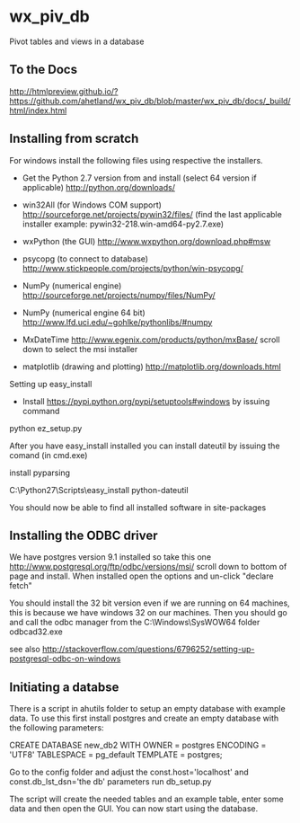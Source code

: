 wx_piv_db
=========

Pivot tables and views in a database

To the Docs
-----------
http://htmlpreview.github.io/?https://github.com/ahetland/wx_piv_db/blob/master/wx_piv_db/docs/_build/html/index.html


Installing from scratch
-----------------------
For windows install the following files using respective the installers. 

+ Get the Python 2.7 version from and install (select 64 version if applicable) http://python.org/downloads/

+ win32All (for Windows COM support) http://sourceforge.net/projects/pywin32/files/ (find the last applicable installer example: pywin32-218.win-amd64-py2.7.exe)

+ wxPython (the GUI) http://www.wxpython.org/download.php#msw

+ psycopg (to connect to database) http://www.stickpeople.com/projects/python/win-psycopg/

+ NumPy (numerical engine) http://sourceforge.net/projects/numpy/files/NumPy/

+ NumPy (numerical engine 64 bit) http://www.lfd.uci.edu/~gohlke/pythonlibs/#numpy

+ MxDateTime  http://www.egenix.com/products/python/mxBase/ scroll down to select the msi installer

+ matplotlib (drawing and plotting) http://matplotlib.org/downloads.html

Setting up easy_install

+ Install https://pypi.python.org/pypi/setuptools#windows by issuing command 

python ez_setup.py

After you have easy_install installed you can install dateutil by issuing the comand (in cmd.exe)

install pyparsing

C:\Python27\Scripts\easy_install python-dateutil

You should now be able to find all installed software in site-packages

Installing the ODBC driver
--------------------------

We have postgres version 9.1 installed so take this one http://www.postgresql.org/ftp/odbc/versions/msi/
scroll down to bottom of page and install. When installed open the options and un-click "declare fetch"

You should install the 32 bit version even if we are running on 64 machines, this is because we have windows 32 on
our machines. Then you should go and call the odbc manager from the C:\Windows\SysWOW64 folder odbcad32.exe

see also http://stackoverflow.com/questions/6796252/setting-up-postgresql-odbc-on-windows

Initiating a databse
--------------------
There is a script in ahutils folder to setup an empty database with example data. To use this first
install postgres and create an empty database with the following parameters:

CREATE DATABASE new_db2
  WITH OWNER = postgres
    ENCODING = 'UTF8'
    TABLESPACE = pg_default
    TEMPLATE = postgres;
    
Go to the config folder and adjust the const.host='localhost' and const.db_lst_dsn='the db' parameters
run db_setup.py

The script will create the needed tables and an example table, enter some data and then open the GUI. You can now start using the database.